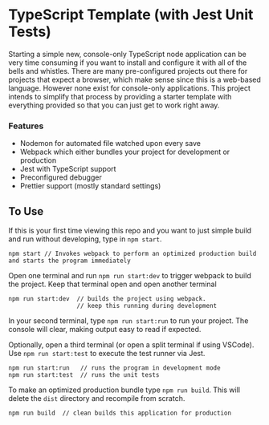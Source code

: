 # TypeScript Template (with Jest Unit Tests)

Starting a simple new, console-only TypeScript node application can be very time consuming if you want to install and configure it with all of the bells and whistles. There are many pre-configured projects out there for projects that expect a browser, which make sense since this is a web-based language. However none exist for console-only applications. This project intends to simplify that process by providing a starter template with everything provided so that you can just get to work right away.

### Features

- Nodemon for automated file watched upon every save
- Webpack which either bundles your project for development or production
- Jest with TypeScript support
- Preconfigured debugger
- Prettier support (mostly standard settings)

## To Use

If this is your first time viewing this repo and you want to just simple build and run without developing, type in `npm start`.

```
npm start // Invokes webpack to perform an optimized production build and starts the program immediately
```

Open one terminal and run `npm run start:dev` to trigger webpack to build the project. Keep that terminal open and open another terminal

```
npm run start:dev  // builds the project using webpack.
                   // keep this running during development
```

In your second terminal, type `npm run start:run` to run your project. The console will clear, making output easy to read if expected.

Optionally, open a third terminal (or open a split terminal if using VSCode). Use `npm run start:test` to execute the test runner via Jest.

```
npm run start:run   // runs the program in development mode
npm run start:test  // runs the unit tests
```

To make an optimized production bundle type `npm run build`. This will delete the `dist` directory and recompile from scratch.

```
npm run build  // clean builds this application for production
```

